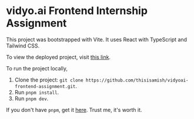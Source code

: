 # vidyo.ai Frontend Internship Assignment

This project was bootstrapped with Vite. It uses React with TypeScript and Tailwind CSS.

To view the deployed project, visit [this link](https://vidyoai-frontend-assignment.vercel.app/).

To run the project locally,
1. Clone the project: `git clone https://github.com/thisisamish/vidyoai-frontend-assignment.git`.
2. Run `pnpm install`.
3. Run `pnpm dev`.

If you don't have `pnpm`, get it [here](https://pnpm.io/). Trust me, it's worth it.
